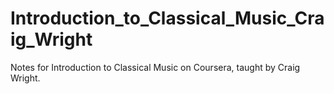 # Introduction_to_Classical_Music_Craig_Wright
Notes for Introduction to Classical Music on Coursera, taught by Craig Wright.
